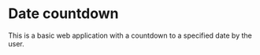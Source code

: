 # Date countdown

This is a basic web application with a countdown to a specified date by the user.

